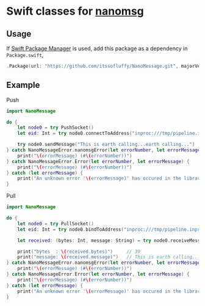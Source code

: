 # Swift classes for [nanomsg](http://nanomsg.org/)

## Usage

If [Swift Package Manager](https://github.com/apple/swift-package-manager) is
used, add this package as a dependency in `Package.swift`,

```swift
.Package(url: "https://github.com/itssofluffy/NanoMessage.git", majorVersion: 0)
```

## Example

Push
```swift
import NanoMessage

do {
    let node0 = try PushSocket()
    let eid: Int = try node0.connectToAddress("inproc:///tmp/pipeline.inproc")

    try node0.sendMessage("This is earth calling...earth calling...")
} catch NanoMessageError.nanomsgError(let errorNumber, let errorMessage) {
    print("\(errorMessage) (#\(errorNumber))")
} catch NanoMessageError.Error(let errorNumber, let errorMessage) {
    print("\(errorMessage) (#\(errorNumber))")
} catch (let errorMessage) {
    print("An unknown error '\(errorMessage)' has occured in the library NanoMessage.")
}

```

Pull

```swift
import NanoMessage

do {
    let node0 = try PullSocket()
    let eid: Int = try node0.bindToAddress("inproc:///tmp/pipeline.inproc")

    let received: (bytes: Int, message: String) = try node0.receiveMessage()

    print("bytes  : \(received.bytes)")     // 39
    print("message: \(received.message)")   // This is earth calling...earth calling...
} catch NanoMessageError.nanomsgError(let errorNumber, let errorMessage) {
    print("\(errorMessage) (#\(errorNumber))")
} catch NanoMessageError.Error(let errorNumber, let errorMessage) {
    print("\(errorMessage) (#\(errorNumber))")
} catch (let errorMessage) {
    print("An unknown error '\(errorMessage)' has occured in the library NanoMessage.")
}

```
